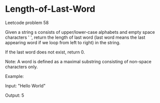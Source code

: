 # Length-of-Last-Word
Leetcode problem 58

Given a string s consists of upper/lower-case alphabets and empty space characters ' ', return the length of last word (last word means the last appearing word if we loop from 
left to right) in the string.

If the last word does not exist, return 0.

Note: A word is defined as a maximal substring consisting of non-space characters only.

Example:

Input: "Hello World"

Output: 5
